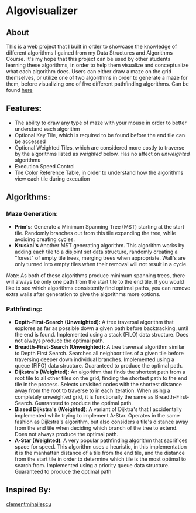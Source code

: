 # Algovisualizer

## About

This is a web project that I built in order to showcase the knowledge of different algorithms I gained from my Data Structures and Algorithms Course. It's my hope that this project can be used by other students learning these algorithms, in order to help them visualize and conceptualize what each algorithm does. Users can either draw a maze on the grid themselves, or utilize one of two algorithms in order to generate a maze for them, before visualizing one of five different pathfinding algorithms. Can be found [here](https://oneilljp.github.io/algovisualizer)

## Features:

- The ability to draw any type of maze with your mouse in order to better understand each algorithm
- Optional Key Tile, which is required to be found before the end tile can be accessed
- Optional Weighted Tiles, which are considered more costly to traverse by the algorithms listed as _weighted_ below. Has no affect on _unweighted_ algorithms
- Execution Speed Control
- Tile Color Reference Table, in order to understand how the algorithms view each tile during execution

## Algorithms:

### Maze Generation:

- **Prim's:** Generate a Minimum Spanning Tree (MST) starting at the start tile. Randomly branches out from this tile expanding the tree, while avoiding creating cycles.
- **Kruskal's** Another MST generating algorithm. This algorithm works by adding each tile to a disjoint set data structure, randomly creating a "forest" of empty tile trees, merging trees when appropriate. Wall's are only turned into empty tiles when their removal will not result in a cycle.

_Note:_ As both of these algorithms produce minimum spanning trees, there will always be only one path from the start tile to the end tile. If you would like to see which algorithms consistently find optimal paths, you can remove extra walls after generation to give the algorithms more options.

### Pathfinding:

- **Depth-First-Search (Unweighted):** A tree traversal algorithm that explores as far as possible down a given path before backtracking, until the end is found. Implemented using a stack (FILO) data structure. Does not always produce the optimal path.
- **Breadth-First-Search (Unweighted):** A tree traversal algorithm similar to Depth First Search. Searches all neighbor tiles of a given tile before traversing deeper down individual branches. Implemented using a queue (FIFO) data structure. Guaranteed to produce the optimal path.
- **Dijkstra's (Weighted):** An algorithm that finds the shortest path from a root tile to all other tiles on the grid, finding the shortest path to the end tile in the process. Selects unvisited nodes with the shortest distance away from the root to traverse to in each iteration. When using a completely unweighted grid, it is functionally the same as Breadth-First-Search. Guaranteed to produce the optimal path.
- **Biased Dijkstra's (Weighted)**: A variant of Dijktra's that I accidentally implemented while trying to implement A-Star. Operates in the same fashion as Dijkstra's algorithm, but also considers a tile's distance away from the end tile when deciding which branch of the tree to extend. Does not always produce the optimal path.
- **A-Star (Weighted)**: A very popular pathfinding algorithm that sacrifices space for speed. This algorithm uses a heuristic, in this implementation it is the manhattan distance of a tile from the end tile, and the distance from the start tile in order to determine which tile is the most optimal to search from. Implemented using a priority queue data structure. Guaranteed to produce the optimal path

## Inspired By:

[clementmihailescu](https://github.com/clementmihailescu/Pathfinding-Visualizer)
